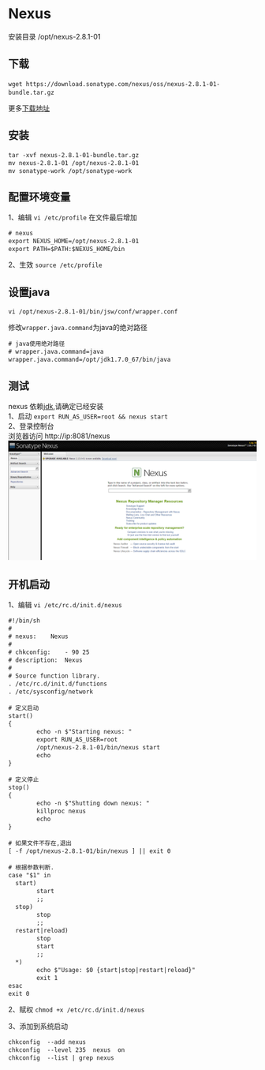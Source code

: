 # Nexus

安装目录 /opt/nexus-2.8.1-01

## 下载
`wget https://download.sonatype.com/nexus/oss/nexus-2.8.1-01-bundle.tar.gz`

更多[下载地址](https://support.sonatype.com/hc/en-us/articles/218238798)

## 安装
```
tar -xvf nexus-2.8.1-01-bundle.tar.gz
mv nexus-2.8.1-01 /opt/nexus-2.8.1-01
mv sonatype-work /opt/sonatype-work
```

## 配置环境变量
1、编辑 `vi /etc/profile` 在文件最后增加 <br>
```
# nexus
export NEXUS_HOME=/opt/nexus-2.8.1-01
export PATH=$PATH:$NEXUS_HOME/bin
```
2、生效 `source /etc/profile`

## 设置java
```
vi /opt/nexus-2.8.1-01/bin/jsw/conf/wrapper.conf
```
修改`wrapper.java.command`为java的绝对路径
```
# java使用绝对路径
# wrapper.java.command=java
wrapper.java.command=/opt/jdk1.7.0_67/bin/java
```

## 测试
nexus 依赖[jdk](jdk.md),请确定已经安装 <br>
1、启动 `export RUN_AS_USER=root && nexus start` <br>
2、登录控制台 <br>
浏览器访问 http://ip:8081/nexus <br>
![nexus](../images/nexus-install.png)

## 开机启动
1、编辑 `vi /etc/rc.d/init.d/nexus`

```
#!/bin/sh
#
# nexus:    Nexus
#
# chkconfig:    - 90 25 
# description:  Nexus
#
# Source function library.
. /etc/rc.d/init.d/functions
. /etc/sysconfig/network
 
# 定义启动
start() 
{
        echo -n $"Starting nexus: "
        export RUN_AS_USER=root
        /opt/nexus-2.8.1-01/bin/nexus start
        echo
}

# 定义停止
stop() 
{
        echo -n $"Shutting down nexus: "
        killproc nexus 
        echo
}

# 如果文件不存在,退出
[ -f /opt/nexus-2.8.1-01/bin/nexus ] || exit 0
 
# 根据参数判断.
case "$1" in
  start)
        start
        ;;
  stop)
        stop
        ;;
  restart|reload)
        stop
        start
        ;;
  *)
        echo $"Usage: $0 {start|stop|restart|reload}"
        exit 1
esac
exit 0
```

2、赋权 `chmod +x /etc/rc.d/init.d/nexus`

3、添加到系统启动
```
chkconfig  --add nexus
chkconfig  --level 235  nexus  on
chkconfig  --list | grep nexus
```

